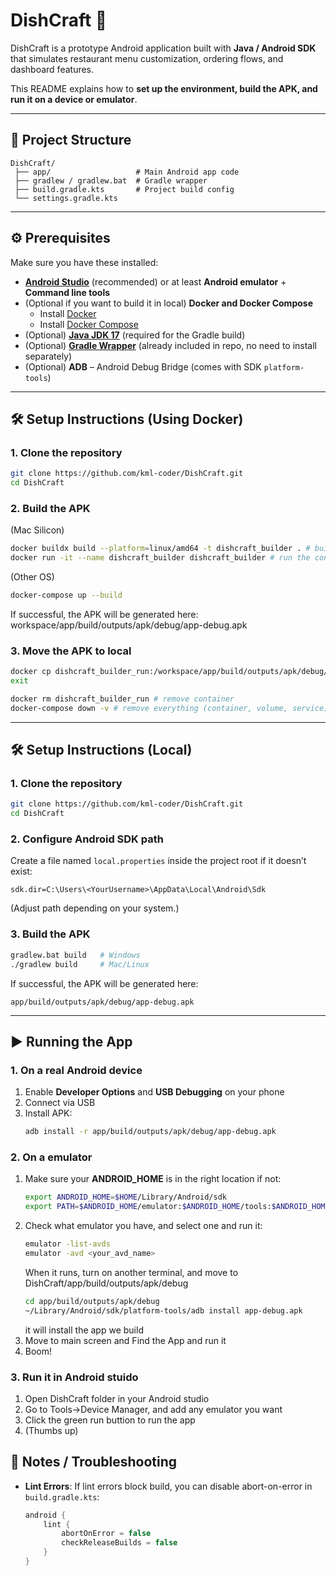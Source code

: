 # DishCraft 🍕

DishCraft is a prototype Android application built with **Java / Android SDK** that simulates restaurant menu customization, ordering flows, and dashboard features.

This README explains how to **set up the environment, build the APK, and run it on a device or emulator**.

---

## 📂 Project Structure
```
DishCraft/
 ├── app/                   # Main Android app code
 ├── gradlew / gradlew.bat  # Gradle wrapper
 ├── build.gradle.kts       # Project build config
 └── settings.gradle.kts
```

---

## ⚙️ Prerequisites

Make sure you have these installed:

- **[Android Studio](https://developer.android.com/studio)** (recommended) or at least **Android emulator** + **Command line tools**
- (Optional if you want to build it in local) **Docker and Docker Compose**
  - Install [Docker](https://www.docker.com/products/docker-desktop)
  - Install [Docker Compose](https://docs.docker.com/compose/)  
- (Optional) **[Java JDK 17](https://www.oracle.com/java/technologies/javase/jdk17-archive-downloads.html)** (required for the Gradle build)  
- (Optional) **[Gradle Wrapper](https://docs.gradle.org/current/userguide/installation.html#installation)** (already included in repo, no need to install separately)  
- (Optional) **ADB** – Android Debug Bridge (comes with SDK `platform-tools`)  

---

## 🛠 Setup Instructions (Using Docker)

### 1. Clone the repository
```bash
git clone https://github.com/kml-coder/DishCraft.git
cd DishCraft
```

### 2. Build the APK
(Mac Silicon)
```bash
docker buildx build --platform=linux/amd64 -t dishcraft_builder . # build image
docker run -it --name dishcraft_builder dishcraft_builder # run the container (which will start building apk too)
```
(Other OS)
```bash
docker-compose up --build
```

If successful, the APK will be generated here: workspace/app/build/outputs/apk/debug/app-debug.apk



### 3. Move the APK to local
```bash
docker cp dishcraft_builder_run:/workspace/app/build/outputs/apk/debug/app-debug.apk ./app-debug.apk
exit

docker rm dishcraft_builder_run # remove container
docker-compose down -v # remove everything (container, volume, service)
```

---

## 🛠 Setup Instructions (Local)

### 1. Clone the repository
```bash
git clone https://github.com/kml-coder/DishCraft.git
cd DishCraft
```

### 2. Configure Android SDK path
Create a file named `local.properties` inside the project root if it doesn’t exist:

```
sdk.dir=C:\Users\<YourUsername>\AppData\Local\Android\Sdk
```

(Adjust path depending on your system.)

### 3. Build the APK
```bash
gradlew.bat build   # Windows
./gradlew build     # Mac/Linux
```

If successful, the APK will be generated here:
```
app/build/outputs/apk/debug/app-debug.apk
```

---

## ▶️ Running the App

### 1. On a real Android device
1. Enable **Developer Options** and **USB Debugging** on your phone  
2. Connect via USB  
3. Install APK:
   ```bash
   adb install -r app/build/outputs/apk/debug/app-debug.apk
   ```
### 2. On a emulator
1. Make sure your **ANDROID_HOME** is in the right location if not:
   ```bash
   export ANDROID_HOME=$HOME/Library/Android/sdk
   export PATH=$ANDROID_HOME/emulator:$ANDROID_HOME/tools:$ANDROID_HOME/tools/bin:$ANDROID_HOME/platform-tools:$PATH
   ```
2. Check what emulator you have, and select one and run it:
   ```bash
   emulator -list-avds
   emulator -avd <your_avd_name>
   ```
   When it runs, turn on another terminal, and move to DishCraft/app/build/outputs/apk/debug
   ```bash
   cd app/build/outputs/apk/debug
   ~/Library/Android/sdk/platform-tools/adb install app-debug.apk
   ```
   it will install the app we build
4. Move to main screen and Find the App and run it
5. Boom!

### 3. Run it in Android stuido
1. Open DishCraft folder in your Android studio
2. Go to Tools->Device Manager, and add any emulator you want
3. Click the green run buttion to run the app
4. (Thumbs up)

## 🚧 Notes / Troubleshooting
- **Lint Errors**: If lint errors block build, you can disable abort-on-error in `build.gradle.kts`:  
  ```kotlin
  android {
      lint {
          abortOnError = false
          checkReleaseBuilds = false
      }
  }
  ```

 
